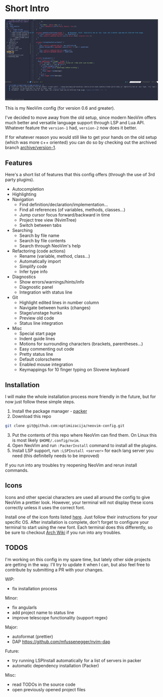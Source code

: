# Short Intro

![Screenshot](./assets/nvim-screenshot.png)

This is my NeoVim config (for version 0.6 and greater).

I've decided to move away from the old setup, since modern NeoVim offers much better
and versatile language support through LSP and Lua API. 
Whatever feature the `version-1` had, `version-2` now does it better.

If for whatever reason you would still like to get your hands on the old setup
(which was more c++ oriented)
you can do so by checking out the archived branch [archive/version-1](https://github.com/optimizacija/neovim-config/tree/archive/version-1).

## Features

Here's a short list of features that this config offers (through the use of 3rd party plugins).

* Autocompletion 
* Highlighting 
* Navigation
    * Find definition/declaration/implementation...
    * Find all references (of variables, methods, classes...)
    * Jump cursor focus forward/backward in time
    * Project tree view (NvimTree)
    * Switch between tabs
* Searching
    * Search by file name
    * Search by file contents
    * Search through NeoVim's help
* Refactoring (code actions)
    * Rename (variable, method, class...)
    * Automatically import
    * Simplify code
    * Infer type info
* Diagnostics
    * Show errors/warnings/hints/info
    * Diagnostic panel
    * Integration with status line
* Git
    * Highlight edited lines in number column
    * Navigate between hunks (changes)
    * Stage/unstage hunks
    * Preview old code
    * Status line integration
* Misc
    * Special start page
    * Indent guide lines
    * Motions for surrounding characters (brackets, parentheses...)
    * Easy commenting out code
    * Pretty status line
    * Default colorscheme
    * Enabled mouse integration
    * Keymappings for 10 finger typing on Slovene keyboard 

## Installation

I will make the whole installation process more friendly in the future,
but for now just follow these simple steps.

1. Install the package manager - [packer](https://github.com/wbthomason/packer.nvim)
2. Download this repo
```bash
git clone git@github.com:optimizacija/neovim-config.git
```
3. Put the contents of this repo where NeoVim can find them. On Linux this is most likely `$HOME/.config/nvim`.
4. Open NeoVim and run `:PackerInstall` command to install all the plugins.
5. Install LSP support, run `:LSPInstall <server>` for each lang server you need (this definitelly needs to be improved)

If you run into any troubles try reopening NeoVim and rerun install commands.


## Icons
Icons and other special characters are used all around the config to give NeoVim a prettier look.
However, your terminal will not display these icons correctly unless it uses the correct font.

Install one of the icon fonts listed [here](https://www.nerdfonts.com/). Just follow their instructions for your specific OS.
After installation is complete, don't forget to configure your terminal to start using the new font. 
Each terminal does this differently, so be sure to checkout [Arch Wiki](https://wiki.archlinux.org/) if you run into any troubles.


## TODOS

I'm working on this config in my spare time, but lately other side projects are getting in the way. I'll try to update it when I can, but also feel free to contribute by submitting a PR with your changes.

WIP:
- fix installation process

Minor:
- fix angularls
- add project name to status line
- improve telescope functionality (support regex)

Major:
- autoformat (prettier)
- DAP https://github.com/mfussenegger/nvim-dap

Future:
- try running LSPInstall automatically for a list of servers in packer
- automatic dependency installation (Packer)

Misc:
- read TODOs in the source code
- open previously opened project files

